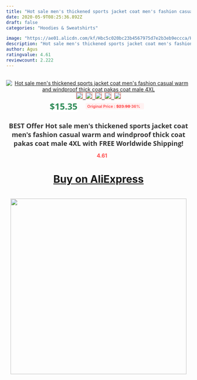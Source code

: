 ```yaml
---
title: "Hot sale men's thickened sports jacket coat men's fashion casual warm and windproof thick coat pakas coat male 4XL"
date: 2020-05-9T08:25:36.892Z
draft: false
categories: "Hoodies & Sweatshirts"

image: "https://ae01.alicdn.com/kf/Hbc5c020bc23b4567975d7e2b3eb9eccca/Hot-sale-men-s-thickened-sports-jacket-coat-men-s-fashion-casual-warm-and-windproof-thick.jpg"
description: "Hot sale men's thickened sports jacket coat men's fashion casual warm and windproof thick coat pakas coat male 4XL"
author: Agus
ratingvalue: 4.61
reviewcount: 2.222
---
```

<br>
<div style="text-align: center;">
<a href="https://s.click.aliexpress.com/e/_A6HFV7" target="_blank" rel="nofollow noopener noreferrer"><img alt="Hot sale men's thickened sports jacket coat men's fashion casual warm and windproof thick coat pakas coat male 4XL" class="magnifier-image" src="https://ae01.alicdn.com/kf/Hbc5c020bc23b4567975d7e2b3eb9eccca/Hot-sale-men-s-thickened-sports-jacket-coat-men-s-fashion-casual-warm-and-windproof-thick.jpg_640x640.jpg">
<br>
<img style="border:1px solid salmon" src="https://ae01.alicdn.com/kf/Hbc5c020bc23b4567975d7e2b3eb9eccca/Hot-sale-men-s-thickened-sports-jacket-coat-men-s-fashion-casual-warm-and-windproof-thick.jpg_120x120.jpg">&nbsp;&nbsp;<img style="border:1px solid salmon" src="https://ae01.alicdn.com/kf/Hfd1dd48666214cfb8e3d01da8741fdd9Y/Hot-sale-men-s-thickened-sports-jacket-coat-men-s-fashion-casual-warm-and-windproof-thick.jpg_120x120.jpg">&nbsp;&nbsp;<img style="border:1px solid salmon" src="https://ae01.alicdn.com/kf/Hc57bb4936906488ab2f35cb1378be7d8B/Hot-sale-men-s-thickened-sports-jacket-coat-men-s-fashion-casual-warm-and-windproof-thick.jpg_120x120.jpg">&nbsp;&nbsp;<img style="border:1px solid salmon" src="https://ae01.alicdn.com/kf/H358b05ebbb604b85b17a12ebfb700e8fy/Hot-sale-men-s-thickened-sports-jacket-coat-men-s-fashion-casual-warm-and-windproof-thick.jpg_120x120.jpg">&nbsp;&nbsp;<img style="border:1px solid salmon" src="https://ae01.alicdn.com/kf/He9b6bf4e1f864e3dbb7bf47dc72f5d9c8/Hot-sale-men-s-thickened-sports-jacket-coat-men-s-fashion-casual-warm-and-windproof-thick.jpg_120x120.jpg"></a></div><br0>
<div style="text-align: center;"><span style="background-color: white; border: 0px; box-sizing: border-box; color: seagreen; display: inline-block; font-family: &quot;open sans&quot; , &quot;arial&quot; , &quot;helvetica&quot; , sans-serif , &quot;heiti&quot;; font-size: 24px; font-stretch: inherit; font-weight: 700; line-height: inherit; margin: 0px 10px 0px 0px; padding: 0px; vertical-align: middle;">$15.35 </span>
<span style="background: rgb(255 , 241 , 241); border-radius: 3px; border: 0px; box-sizing: border-box; color: #ff4747; display: inline-block; font-family: inherit; font-size: 12px; font-stretch: inherit; font-style: inherit; font-variant: inherit; font-weight: 600; line-height: inherit; margin: 0px; padding: 2px 5px; transform: scale(0.9); vertical-align: middle;">Original Price : <b style="text-decoration: line-through;">$23.98 </b> 36%&nbsp;&nbsp;</span></div>
<h1 style="color: #333333; display: inline-block; font-family: &quot;open sans&quot; , &quot;arial&quot; , &quot;helvetica&quot; , sans-serif , &quot;heiti&quot;; font-size: 18px; font-stretch: inherit; font-weight: 700; text-align: center;">BEST Offer Hot sale men's thickened sports jacket coat men's fashion casual warm and windproof thick coat pakas coat male 4XL with FREE Worldwide Shipping!</h1>
<div style="color: #ff4747; text-align: center;">
<img src="https://4.bp.blogspot.com/-M0ZcTcb-5uY/XleCXlxnR4I/AAAAAAAAAEc/OrjgMkXV1oMQFaCRZj5HQwOCBcu3w1FegCPcBGAYYCw/s1600/star.png" style="height: 15px;">&nbsp;<b>4.61</b></div>
<div class="button_cont" align="center"><a class="buynow_a" href="https://s.click.aliexpress.com/e/_A6HFV7" target="_blank" rel="nofollow noopener noreferrer"><H1>Buy on AliExpress</H1></a></div><br>
<div class="separator" style="clear: both; text-align: center;">
<img src="https://lh3.googleusercontent.com/-pTy5HemUv9M/XlePHvY0dAI/AAAAAAAAAE4/0nX5iRUoIWY8eMW9Dpxeirr157OZliDIgCLcBGAsYHQ/s1600/badge.gif" width="480">
</div>
